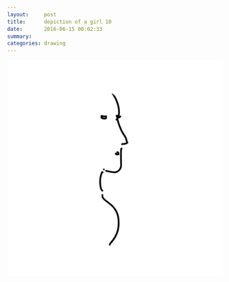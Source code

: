 ```yaml
---
layout:     post
title:      depiction of a girl 10
date:       2016-06-15 00:02:33
summary:    
categories: drawing
---
```

![depiction of a girl 10](/images/diary/depiction-of-a-girl-10.png "She is as beautiful as ever.")
